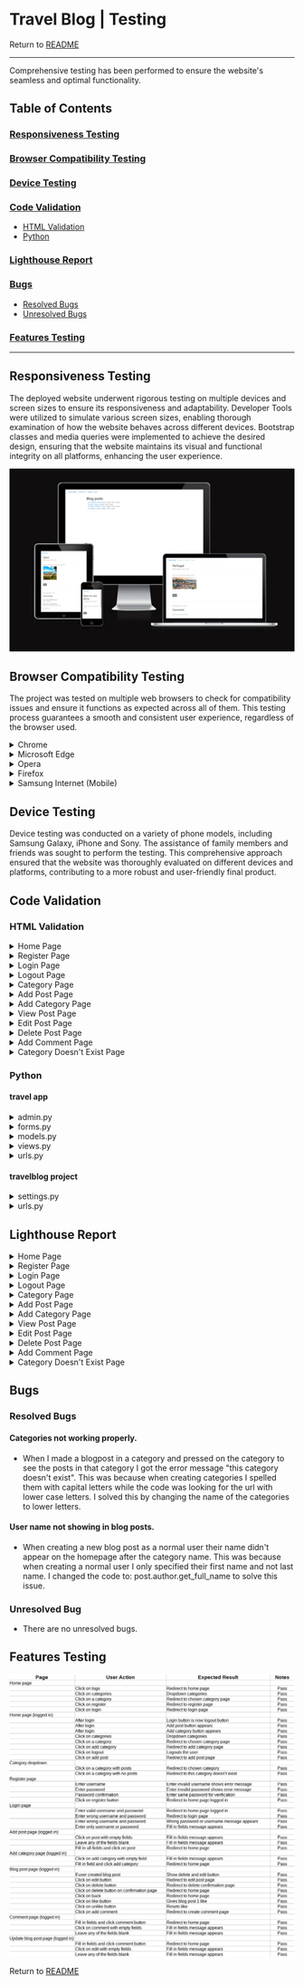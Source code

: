 # Travel Blog | Testing

Return to [README](README.md)
- - -
Comprehensive testing has been performed to ensure the website's seamless and optimal functionality.

## Table of Contents
### [Responsiveness Testing](#responsiveness-testing-1)
### [Browser Compatibility Testing](#browser-compatibility-testing-1)
### [Device Testing](#device-testing-1)
### [Code Validation](#code-validation-1)
* [HTML Validation](#html-validation)
* [Python](#python)
### [Lighthouse Report](#lighthouse-report-1)
### [Bugs](#bugs-1)
* [Resolved Bugs](#resolved-bugs)
* [Unresolved Bugs](#unresolved-bug)
### [Features Testing](#features-testing-1)
---

## Responsiveness Testing

The deployed website underwent rigorous testing on multiple devices and screen sizes to ensure its responsiveness and adaptability. Developer Tools were utilized to simulate various screen sizes, enabling thorough examination of how the website behaves across different devices. Bootstrap classes and media queries were implemented to achieve the desired design, ensuring that the website maintains its visual and functional integrity on all platforms, enhancing the user experience.

![Am I Responsive](accounts/static/images/responsive.jpg)

## Browser Compatibility Testing

The project was tested on multiple web browsers to check for compatibility issues and ensure it functions as expected across all of them. This testing process guarantees a smooth and consistent user experience, regardless of the browser used.

<details>
<summary> Chrome
</summary>

![Chrome](accounts/static/images/chrome.jpg)
</details>

<details>
<summary> Microsoft Edge
</summary>

![Microsoft Edge](accounts/static/images/edge.jpg)
</details>

<details>
<summary> Opera
</summary>

![Opera](accounts/static/images/opera.jpg)
</details>

<details>
<summary> Firefox
</summary>

![Firefox](accounts/static/images/firefox.jpg)
</details>

<details>
<summary> Samsung Internet (Mobile)
</summary>

![Samsung Internet Mobile](accounts/static/images/mobile.jpg)
</details>

## Device Testing

Device testing was conducted on a variety of phone models, including Samsung Galaxy, iPhone and Sony. The assistance of family members and friends was sought to perform the testing. This comprehensive approach ensured that the website was thoroughly evaluated on different devices and platforms, contributing to a more robust and user-friendly final product.

## Code Validation

### HTML Validation

<details>
<summary> Home Page
</summary>

![Home Page](accounts/static/images/htmlcheckhome.jpg)
</details>

<details>
<summary> Register Page
</summary>

![Register Page](accounts/static/images/htmlcheckregister.jpg)
</details>

<details>
<summary> Login Page
</summary>

![Login Page](accounts/static/images/htmlchecklogin.jpg)
</details>

<details>
<summary> Logout Page
</summary>

![Logout Page](accounts/static/images/htmlchecklogout.jpg)
</details>

<details>
<summary> Category Page
</summary>

![Category Page](accounts/static/images/htmlcheckcategory.jpg)
</details>

<details>
<summary> Add Post Page
</summary>

![Add Post Page](accounts/static/images/htmlcheckaddpost.jpg)
</details>

<details>
<summary> Add Category Page
</summary>

![Add Category Page](accounts/static/images/htmlcheckaddcategory.jpg)
</details>

<details>
<summary> View Post Page
</summary>

![View Post Page](accounts/static/images/htmlcheckarticledetail.jpg)
</details>

<details>
<summary> Edit Post Page
</summary>

![Edit Post Page](accounts/static/images/htmlcheckeditpost.jpg)
</details>

<details>
<summary> Delete Post Page
</summary>

![Delete Post Page](accounts/static/images/htmlcheckdeletepost.jpg)
</details>

<details>
<summary> Add Comment Page
</summary>

![Add Comment Page](accounts/static/images/htmlcheckaddcomment.jpg)
</details>

<details>
<summary> Category Doesn't Exist Page
</summary>

![Category Doesn't Exist Page](accounts/static/images/htmlchecknocategory.jpg)
</details>

### Python

#### travel app

<details>
<summary> admin.py
</summary>

![admin.py](accounts/static/images/travelappadmin.jpg)
</details>

<details>
<summary> forms.py
</summary>

![forms.py](accounts/static/images/travelappforms.jpg)
</details>

<details>
<summary> models.py
</summary>

![models.py](accounts/static/images/travelappmodels.jpg)
</details>

<details>
<summary> views.py
</summary>

![views.py](accounts/static/images/travelappviews.jpg)
</details>

<details>
<summary> urls.py
</summary>

![urls.py](accounts/static/images/travelappurls.jpg)
</details>

#### travelblog project

<details>
<summary> settings.py
</summary>

![settings.py](accounts/static/images/travelblogsettings.jpg)
</details>

<details>
<summary> urls.py
</summary>

![urls.py](accounts/static/images/travelblogurls.jpg)
</details>

## Lighthouse Report

<details>
<summary> Home Page
</summary>

![Home Page](accounts/static/images/lighthouseloggedin.jpg)
</details>

<details>
<summary> Register Page
</summary>

![Register Page](accounts/static/images/lighthouseregister.jpg)
</details>

<details>
<summary> Login Page
</summary>

![Login Page](accounts/static/images/lighthouselogin.jpg)
</details>

<details>
<summary> Logout Page
</summary>

![Logout Page](accounts/static/images/lighthouseloggedout.jpg)
</details>

<details>
<summary> Category Page
</summary>

![Category Page](accounts/static/images/lighthousecategory.jpg)
</details>

<details>
<summary> Add Post Page
</summary>

![Add Post Page](accounts/static/images/lighthouseaddpost.jpg)
</details>

<details>
<summary> Add Category Page
</summary>

![Add Category Page](accounts/static/images/lighthouseaddcategory.jpg)
</details>

<details>
<summary> View Post Page
</summary>

![View Post Page](accounts/static/images/lighthouseviewpost.jpg)
</details>

<details>
<summary> Edit Post Page
</summary>

![Edit Post Page](accounts/static/images/lighthouseupdatepost.jpg)
</details>

<details>
<summary> Delete Post Page
</summary>

![Delete Post Page](accounts/static/images/lighthousedeletepost.jpg)
</details>

<details>
<summary> Add Comment Page
</summary>

![Add Comment Page](accounts/static/images/lighthouseaddcomment.jpg)
</details>

<details>
<summary> Category Doesn't Exist Page
</summary>

![Category Doesn't Exist Page](accounts/static/images/lighthousenocategory.jpg)
</details>

## Bugs

### Resolved Bugs

#### Categories not working properly.

* When I made a blogpost in a category and pressed on the category to see the posts in that category I got the error message "this category doesn't exist". This was because when creating categories I spelled them with capital letters while the code was looking for the url with lower case letters. I solved this by changing the name of the categories to lower letters.

#### User name not showing in blog posts.

* When creating a new blog post as a normal user their name didn't appear on the homepage after the category name. This was because when creating a normal user I only specified their first name and not last name. I changed the code to: post.author.get_full_name to solve this issue.

### Unresolved Bug

* There are no unresolved bugs.

## Features Testing

![feature.testing](accounts/static/images/featuretesting.jpg)

Return to [README](README.md)